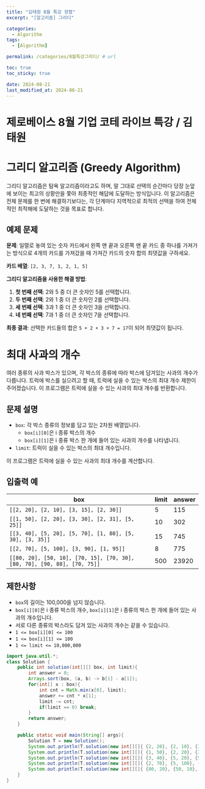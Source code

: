 ```yaml
---
title: "김태원 8월 특강 정렬"
excerpt: "[알고리즘] 그리디"

categories:
  - Algorithm
tags:
  - [Algorithm]

permalink: /categories/8월특강그리디/ # url

toc: true
toc_sticky: true

date: 2024-08-21
last_modified_at: 2024-08-21
---
```


# 제로베이스 8월 기업 코테 라이브 특강 / 김태원

# 그리디 알고리즘 (Greedy Algorithm)

그리디 알고리즘은 탐욕 알고리즘이라고도 하며, 말 그대로 선택의 순간마다 당장 눈앞에 보이는 최고의 상황만을 쫓아 최종적인 해답에 도달하는 방식입니다. 이 알고리즘은 전체 문제를 한 번에 해결하기보다는, 각 단계마다 지역적으로 최적의 선택을 하여 전체적인 최적해에 도달하는 것을 목표로 합니다.

## 예제 문제

**문제**: 일렬로 놓여 있는 숫자 카드에서 왼쪽 맨 끝과 오른쪽 맨 끝 카드 중 하나를 가져가는 방식으로 4개의 카드를 가져갔을 때 가져간 카드의 숫자 합의 최댓값을 구하세요.

**카드 배열**: `[2, 3, 7, 1, 2, 1, 5]`

**그리디 알고리즘을 사용한 해결 방법**:

1. **첫 번째 선택**: 2와 5 중 더 큰 숫자인 5를 선택합니다.
2. **두 번째 선택**: 2와 1 중 더 큰 숫자인 2를 선택합니다.
3. **세 번째 선택**: 3과 1 중 더 큰 숫자인 3을 선택합니다.
4. **네 번째 선택**: 7과 1 중 더 큰 숫자인 7을 선택합니다.

**최종 결과**: 선택한 카드들의 합은 `5 + 2 + 3 + 7 = 17`이 되어 최댓값이 됩니다.


# 최대 사과의 개수

여러 종류의 사과 박스가 있으며, 각 박스의 종류에 따라 박스에 담겨있는 사과의 개수가 다릅니다. 트럭에 박스를 실으려고 할 때, 트럭에 실을 수 있는 박스의 최대 개수 제한이 주어졌습니다. 이 프로그램은 트럭에 실을 수 있는 사과의 최대 개수를 반환합니다.

## 문제 설명

- `box`: 각 박스 종류의 정보를 담고 있는 2차원 배열입니다. 
  - `box[i][0]`은 i 종류 박스의 개수
  - `box[i][1]`은 i 종류 박스 한 개에 들어 있는 사과의 개수를 나타냅니다.
- `limit`: 트럭이 실을 수 있는 박스의 최대 개수입니다.

이 프로그램은 트럭에 실을 수 있는 사과의 최대 개수를 계산합니다.

## 입출력 예

| box                                                                        | limit | answer |
|----------------------------------------------------------------------------|-------|--------|
| `[[2, 20], [2, 10], [3, 15], [2, 30]]`                                     | 5     | 115    |
| `[[1, 50], [2, 20], [3, 30], [2, 31], [5, 25]]`                            | 10    | 302    |
| `[[3, 40], [5, 20], [5, 70], [1, 80], [5, 30], [3, 35]]`                   | 15    | 745    |
| `[[2, 70], [5, 100], [3, 90], [1, 95]]`                                    | 8     | 775    |
| `[[80, 20], [50, 10], [70, 15], [70, 30], [80, 70], [90, 88], [70, 75]]`   | 500   | 23920  |

## 제한사항

- `box`의 길이는 100,000을 넘지 않습니다.
- `box[i][0]`은 i 종류 박스의 개수, `box[i][1]`은 i 종류의 박스 한 개에 들어 있는 사과의 개수입니다.
- 서로 다른 종류의 박스라도 담겨 있는 사과의 개수는 같을 수 있습니다.
- `1 <= box[i][0] <= 100`
- `1 <= box[i][1] <= 100`
- `1 <= limit <= 10,000,000`

```java
import java.util.*;
class Solution {
	public int solution(int[][] box, int limit){
		int answer = 0;
		Arrays.sort(box, (a, b) -> b[1] - a[1]);
		for(int[] x : box){
			int cnt = Math.min(x[0], limit);
			answer += cnt * x[1];
			limit -= cnt;
			if(limit == 0) break;
		}
		return answer;
	}

	public static void main(String[] args){
		Solution T = new Solution();
		System.out.println(T.solution(new int[][]{ {2, 20}, {2, 10}, {3, 15}, {2, 30} }, 5));
		System.out.println(T.solution(new int[][]{ {1, 50}, {2, 20}, {3, 30}, {2, 31}, {5, 25} }, 10));
		System.out.println(T.solution(new int[][]{ {3, 40}, {5, 20}, {5, 70}, {1, 80}, {5, 30}, {3, 35} }, 15));
		System.out.println(T.solution(new int[][]{ {2, 70}, {5, 100}, {3, 90}, {1, 95} }, 8));
		System.out.println(T.solution(new int[][]{ {80, 20}, {50, 10}, {70, 15}, {70, 30}, {80, 70}, {90, 88}, {70, 75} }, 500));
	}
}
```
